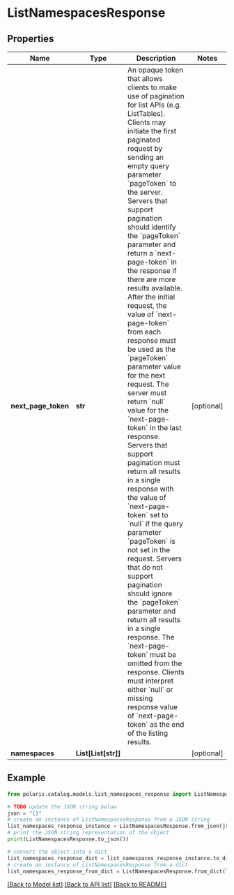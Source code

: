 # ListNamespacesResponse


## Properties

Name | Type | Description | Notes
------------ | ------------- | ------------- | -------------
**next_page_token** | **str** | An opaque token that allows clients to make use of pagination for list APIs (e.g. ListTables). Clients may initiate the first paginated request by sending an empty query parameter &#x60;pageToken&#x60; to the server. Servers that support pagination should identify the &#x60;pageToken&#x60; parameter and return a &#x60;next-page-token&#x60; in the response if there are more results available.  After the initial request, the value of &#x60;next-page-token&#x60; from each response must be used as the &#x60;pageToken&#x60; parameter value for the next request. The server must return &#x60;null&#x60; value for the &#x60;next-page-token&#x60; in the last response. Servers that support pagination must return all results in a single response with the value of &#x60;next-page-token&#x60; set to &#x60;null&#x60; if the query parameter &#x60;pageToken&#x60; is not set in the request. Servers that do not support pagination should ignore the &#x60;pageToken&#x60; parameter and return all results in a single response. The &#x60;next-page-token&#x60; must be omitted from the response. Clients must interpret either &#x60;null&#x60; or missing response value of &#x60;next-page-token&#x60; as the end of the listing results. | [optional] 
**namespaces** | **List[List[str]]** |  | [optional] 

## Example

```python
from polaris.catalog.models.list_namespaces_response import ListNamespacesResponse

# TODO update the JSON string below
json = "{}"
# create an instance of ListNamespacesResponse from a JSON string
list_namespaces_response_instance = ListNamespacesResponse.from_json(json)
# print the JSON string representation of the object
print(ListNamespacesResponse.to_json())

# convert the object into a dict
list_namespaces_response_dict = list_namespaces_response_instance.to_dict()
# create an instance of ListNamespacesResponse from a dict
list_namespaces_response_from_dict = ListNamespacesResponse.from_dict(list_namespaces_response_dict)
```
[[Back to Model list]](../README.md#documentation-for-models) [[Back to API list]](../README.md#documentation-for-api-endpoints) [[Back to README]](../README.md)


